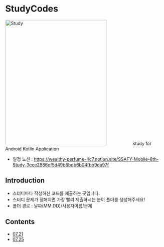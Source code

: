 # StudyCodes
<img src="https://user-images.githubusercontent.com/50359789/180629106-e4f83bf5-19c1-4dcd-a727-11bc5aa3bbcb.jpg" width="80%" height="400px" title="Study" alt="Study"></img>
 study for Android Kotlin Application <br />
- 일정 노션 : https://wealthy-perfume-4c7.notion.site/SSAFY-Moblie-8th-Study-3eee2886ef5d49b6bdb6b04fbb9da97f <br />

## Introduction <br />
- 스터디마다 작성하신 코드를 제출하는 곳입니다.
- 스터디 문제가 정해지면 가장 빨리 제출하시는 분이 폴더를 생성해주세요!
- 폴더 경로 : 날짜(MM.DD)/사용자이름/문제

## Contents 
- [07.21](https://github.com/SAlgorithmStudy6/StudyCodes/tree/main/07.21)
- [07.25](https://github.com/SAlgorithmStudy6/StudyCodes/tree/main/07.25)
